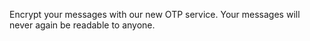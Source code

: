 Encrypt your messages with our new OTP service. Your messages will never again be readable to anyone.